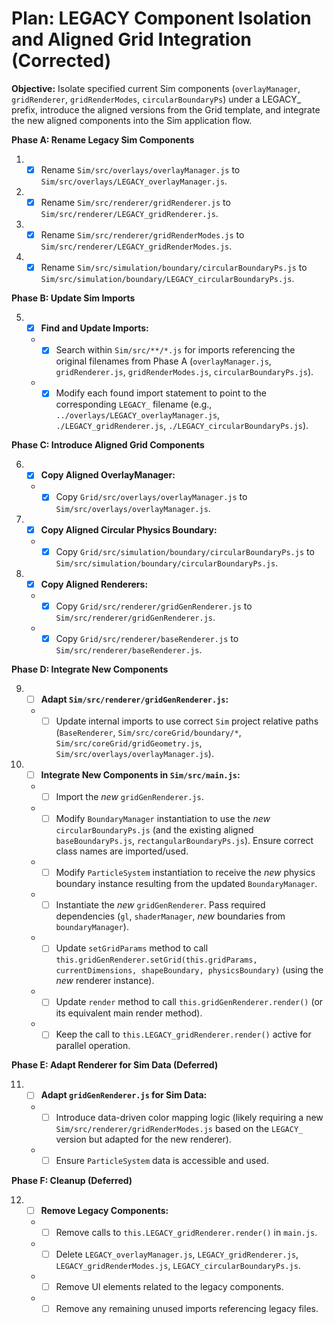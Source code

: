 # Plan: LEGACY Component Isolation and Aligned Grid Integration (Corrected)

**Objective:** Isolate specified current Sim components (`overlayManager`, `gridRenderer`, `gridRenderModes`, `circularBoundaryPs`) under a LEGACY\_ prefix, introduce the aligned versions from the Grid template, and integrate the new aligned components into the Sim application flow.

**Phase A: Rename Legacy Sim Components**

1.  - [x] Rename `Sim/src/overlays/overlayManager.js` to `Sim/src/overlays/LEGACY_overlayManager.js`.
2.  - [x] Rename `Sim/src/renderer/gridRenderer.js` to `Sim/src/renderer/LEGACY_gridRenderer.js`.
3.  - [x] Rename `Sim/src/renderer/gridRenderModes.js` to `Sim/src/renderer/LEGACY_gridRenderModes.js`.
4.  - [x] Rename `Sim/src/simulation/boundary/circularBoundaryPs.js` to `Sim/src/simulation/boundary/LEGACY_circularBoundaryPs.js`.

**Phase B: Update Sim Imports**

5.  - [x] **Find and Update Imports:**
    * - [x] Search within `Sim/src/**/*.js` for imports referencing the original filenames from Phase A (`overlayManager.js`, `gridRenderer.js`, `gridRenderModes.js`, `circularBoundaryPs.js`).
    * - [x] Modify each found import statement to point to the corresponding `LEGACY_` filename (e.g., `../overlays/LEGACY_overlayManager.js`, `./LEGACY_gridRenderer.js`, `./LEGACY_circularBoundaryPs.js`).

**Phase C: Introduce Aligned Grid Components**

6.  - [x] **Copy Aligned OverlayManager:**
    * - [x] Copy `Grid/src/overlays/overlayManager.js` to `Sim/src/overlays/overlayManager.js`.
7.  - [x] **Copy Aligned Circular Physics Boundary:**
    * - [x] Copy `Grid/src/simulation/boundary/circularBoundaryPs.js` to `Sim/src/simulation/boundary/circularBoundaryPs.js`.
8.  - [x] **Copy Aligned Renderers:**
    * - [x] Copy `Grid/src/renderer/gridGenRenderer.js` to `Sim/src/renderer/gridGenRenderer.js`.
    * - [x] Copy `Grid/src/renderer/baseRenderer.js` to `Sim/src/renderer/baseRenderer.js`.

**Phase D: Integrate New Components**

9.  - [ ] **Adapt `Sim/src/renderer/gridGenRenderer.js`:**
    * - [ ] Update internal imports to use correct `Sim` project relative paths (`BaseRenderer`, `Sim/src/coreGrid/boundary/*`, `Sim/src/coreGrid/gridGeometry.js`, `Sim/src/overlays/overlayManager.js`).
10. - [ ] **Integrate New Components in `Sim/src/main.js`:**
    * - [ ] Import the _new_ `gridGenRenderer.js`.
    * - [ ] Modify `BoundaryManager` instantiation to use the _new_ `circularBoundaryPs.js` (and the existing aligned `baseBoundaryPs.js`, `rectangularBoundaryPs.js`). Ensure correct class names are imported/used.
    * - [ ] Modify `ParticleSystem` instantiation to receive the _new_ physics boundary instance resulting from the updated `BoundaryManager`.
    * - [ ] Instantiate the _new_ `gridGenRenderer`. Pass required dependencies (`gl`, `shaderManager`, _new_ boundaries from `boundaryManager`).
    * - [ ] Update `setGridParams` method to call `this.gridGenRenderer.setGrid(this.gridParams, currentDimensions, shapeBoundary, physicsBoundary)` (using the _new_ renderer instance).
    * - [ ] Update `render` method to call `this.gridGenRenderer.render()` (or its equivalent main render method).
    * - [ ] Keep the call to `this.LEGACY_gridRenderer.render()` active for parallel operation.

**Phase E: Adapt Renderer for Sim Data (Deferred)**

11. - [ ] **Adapt `gridGenRenderer.js` for Sim Data:**
    * - [ ] Introduce data-driven color mapping logic (likely requiring a new `Sim/src/renderer/gridRenderModes.js` based on the `LEGACY_` version but adapted for the new renderer).
    * - [ ] Ensure `ParticleSystem` data is accessible and used.

**Phase F: Cleanup (Deferred)**

12. - [ ] **Remove Legacy Components:**
    * - [ ] Remove calls to `this.LEGACY_gridRenderer.render()` in `main.js`.
    * - [ ] Delete `LEGACY_overlayManager.js`, `LEGACY_gridRenderer.js`, `LEGACY_gridRenderModes.js`, `LEGACY_circularBoundaryPs.js`.
    * - [ ] Remove UI elements related to the legacy components.
    * - [ ] Remove any remaining unused imports referencing legacy files.
